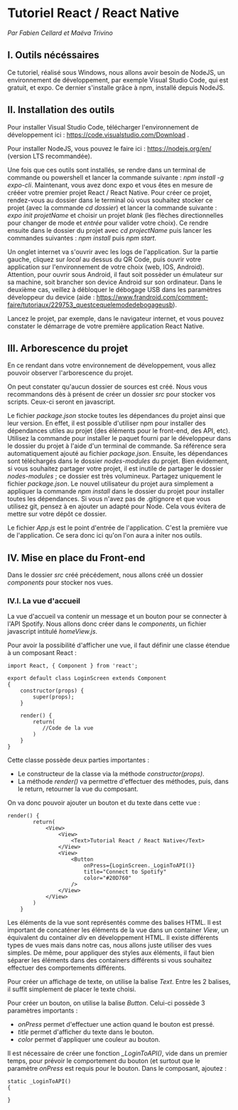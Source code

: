 # Tutoriel React / React Native
*Par Fabien Cellard et Maëva Trivino*

## I. Outils nécéssaires

Ce tutoriel, réalisé sous Windows, nous allons avoir besoin de NodeJS, un environnement de développement, par exemple Visual Studio Code, qui est gratuit, et expo. Ce dernier s'installe grâce à npm, installé depuis NodeJS.

## II. Installation des outils

Pour installer Visual Studio Code, télécharger l'environnement de développement ici : https://code.visualstudio.com/Download .

Pour installer NodeJS, vous pouvez le faire ici : https://nodejs.org/en/ (version LTS recommandée).

Une fois que ces outils sont installés, se rendre dans un terminal de commande ou powershell et lancer la commande suivante : *npm install -g expo-cli*. Maintenant, vous avez donc expo et vous êtes en mesure de crééer votre premier projet React / React Native. Pour créer ce projet, rendez-vous au dossier dans le terminal où vous souhaitez stocker ce projet (avec la commande *cd dossier*) et lancer la commande suivante : *expo init projetName* et choisir un projet *blank* (les flèches directionnelles pour changer de mode et *entrée* pour valider votre choix). Ce rendre ensuite dans le dossier du projet avec *cd projectName* puis lancer les commandes suivantes : *npm install* puis *npm start*.

Un onglet internet va s'ouvrir avec les logs de l'application. Sur la partie gauche, cliquez sur *local* au dessus du QR Code, puis ouvrir votre application sur l'environnement de votre choix (web, IOS, Android). Attention, pour ouvrir sous Android, il faut soit possèder un émulateur sur sa machine, soit brancher son device Android sur son ordinateur. Dans le deuxième cas, veillez à débloquer le débogage USB dans les paramètres développeur du device (aide : https://www.frandroid.com/comment-faire/tutoriaux/229753_questcequelemodedebogageusb).

Lancez le projet, par exemple, dans le navigateur internet, et vous pouvez constater le démarrage de votre première application React Native.

## III. Arborescence du projet

En ce rendant dans votre environnement de développement, vous allez pouvoir observer l'arborescence du projet.

On peut constater qu'aucun dossier de sources est créé. Nous vous recommandons dès à présent de créer un dossier *src* pour stocker vos scripts. Ceux-ci seront en javascript.

Le fichier *package.json* stocke toutes les dépendances du projet ainsi que leur version. En effet, il est possible d'utiliser npm pour installer des dépendances utiles au projet (des éléments pour le front-end, des API, etc). Utilisez la commande pour installer le paquet fourni par le développeur dans le dossier du projet à l'aide d'un terminal de commande. Sa référence sera automatiquement ajouté au fichier *package.json*. Ensuite, les dépendances sont téléchargés dans le dossier *nodes-modules* du projet. Bien évidement, si vous souhaitez partager votre projet, il est inutile de partager le dossier *nodes-modules* ; ce dossier est très volumineux. Partagez uniquement le fichier *package.json*. Le nouvel utilisateur du projet aura simplement a appliquer la commande *npm install* dans le dossier du projet pour installer toutes les dépendances. Si vous n'avez pas de .gitignore et que vous utilisez git, pensez à en ajouter un adapté pour Node. Cela vous évitera de mettre sur votre dépôt ce dossier.

Le fichier *App.js* est le point d'entrée de l'application. C'est la première vue de l'application. Ce sera donc ici qu'on l'on aura a initer nos outils.

## IV. Mise en place du Front-end

Dans le dossier *src* créé précédement, nous allons créé un dossier *components* pour stocker nos vues.

### IV.I. La vue d'accueil

La vue d'accueil va contenir un message et un bouton pour se connecter à l'API Spotify. Nous allons donc créer dans le *components*, un fichier javascript intitulé *homeView.js*.

Pour avoir la possibilité d'afficher une vue, il faut définir une classe étendue à un composant React : 
```
import React, { Component } from 'react';

export default class LoginScreen extends Component
{
    constructor(props) {
        super(props);
    }

    render() {
        return(
           //Code de la vue
        )
    }
}
```

Cette classe possède deux parties importantes : 
- Le constructeur de la classe via la méthode *constructor(props)*.
- La méthode *render()* va permettre d'effectuer des méthodes, puis, dans le return, retourner la vue du composant.

On va donc pouvoir ajouter un bouton et du texte dans cette vue : 
```
render() {
        return(
            <View>
                <View>
                    <Text>Tutorial React / React Native</Text>
                </View>
                <View>
                    <Button
                        onPress={LoginScreen._LoginToAPI()}
                        title="Connect to Spotify"
                        color="#20D760"
                    />
                </View>
            </View>
        )
    }
```

Les éléments de la vue sont représentés comme des balises HTML. Il est important de concaténer les éléments de la vue dans un container *View*, un équivalent du container *div* en développement HTML. Il existe différents types de vues mais dans notre cas, nous allons juste utiliser des vues simples. De même, pour appliquer des styles aux éléments, il faut bien séparer les éléments dans des containers différents si vous souhaitez effectuer des comportements différents.

Pour créer un affichage de texte, on utilise la balise *Text*. Entre les 2 balises, il suffit simplement de placer le texte choisi.

Pour créer un bouton, on utilise la balise *Button*. Celui-ci possède 3 paramètres importants : 
- *onPress* permet d'effectuer une action quand le bouton est pressé.
- *title* permet d'afficher du texte dans le bouton.
- *color* permet d'appliquer une couleur au bouton.

Il est nécessaire de créer une fonction *_LoginToAPI()*, vide dans un premier temps, pour prévoir le comportement du bouton (et surtout que le paramètre *onPress* est requis pour le bouton. Dans le composant, ajoutez : 

```
static _LoginToAPI()
{
        
}
```

